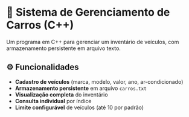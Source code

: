 # 🚗 Sistema de Gerenciamento de Carros (C++)

Um programa em C++ para gerenciar um inventário de veículos, com armazenamento persistente em arquivo texto.

## ⚙️ Funcionalidades

- **Cadastro de veículos** (marca, modelo, valor, ano, ar-condicionado)
- **Armazenamento persistente** em arquivo `carros.txt`
- **Visualização completa** do inventário
- **Consulta individual** por índice
- **Limite configurável** de veículos (até 10 por padrão)
